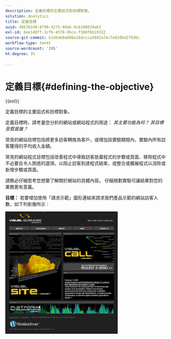 ```yaml
---
description: 定義目標的主要函式和目標對象。
solution: Analytics
title: 定義目標
uuid: 4957b249-8790-4275-98ab-9c6398039a63
exl-id: 6ee140ff-3cfb-45f8-9bce-f360fbb19322
source-git-commit: b1dda69a606a16dccca30d2a74c7e63dbd27936c
workflow-type: tm+mt
source-wordcount: '195'
ht-degree: 3%

---
```


# 定義目標{#defining-the-objective}

{{eol}}

定義目標的主要函式和目標對象。

定義目標時，請考量您分析的網站或網站程式的用途： *其主要功能為何？ 其目標受眾是誰？*

常見的網站目標包括將更多訪客轉換為客戶，或增加該實驗期間內，實驗內所有訪客獲得的平均收入金額。

常見的網站程式目標包括改善程式中導致訪客放棄程式的步驟或頁面、移除程式中不必要且令人困惑的選項，以阻止訪客到達程式結束，或整合或擴展程式以消除或新增步驟或頁面。

請務必仔細思考您想要了解關於網站的具體內容。 仔細規劃實驗可讓結果對您的業務更有意義。

**目標：** 若要增加使用「請求示範」圖形連結來請求我們產品示範的網站訪客人數，如下列影像所示：

![](assets/ControlPage.png)
